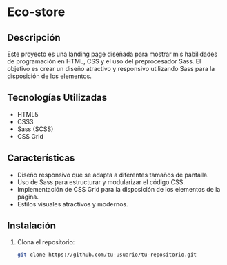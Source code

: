 # Eco-store

## Descripción
Este proyecto es una landing page diseñada para mostrar mis habilidades de programación en HTML, CSS y el uso del preprocesador Sass. El objetivo es crear un diseño atractivo y responsivo utilizando Sass para la disposición de los elementos.

## Tecnologías Utilizadas
- HTML5
- CSS3
- Sass (SCSS)
- CSS Grid

## Características
- Diseño responsivo que se adapta a diferentes tamaños de pantalla.
- Uso de Sass para estructurar y modularizar el código CSS.
- Implementación de CSS Grid para la disposición de los elementos de la página.
- Estilos visuales atractivos y modernos.

## Instalación
1. Clona el repositorio:
   ```bash
   git clone https://github.com/tu-usuario/tu-repositorio.git
